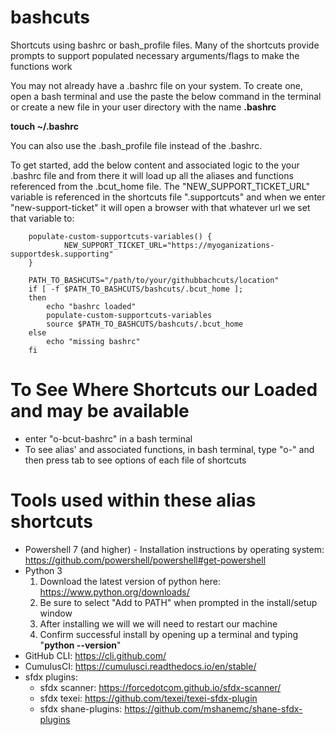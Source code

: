 # bashcuts
Shortcuts using bashrc or bash_profile files. Many of the shortcuts provide prompts to support populated necessary arguments/flags to make the functions work

You may not already have a .bashrc file on your system. To create one, open a bash terminal and use the paste the below command in the terminal or create a new file in your user directory with the name  **.bashrc**

**touch ~/.bashrc** 

You can also use the .bash_profile file instead of the .bashrc.

To get started, add the below content and associated logic to the your .bashrc file and from there it will load up all the aliases and functions referenced from the .bcut_home file. The "NEW_SUPPORT_TICKET_URL" variable is referenced in the shortcuts file ".supportcuts" and when we enter "new-support-ticket" it will open a browser with that whatever url we set that variable to:


		populate-custom-supportcuts-variables() {
	        	NEW_SUPPORT_TICKET_URL="https://myoganizations-supportdesk.supporting"
		}

		PATH_TO_BASHCUTS="/path/to/your/githubbachcuts/location"
		if [ -f $PATH_TO_BASHCUTS/bashcuts/.bcut_home ]; 
		then 
		    echo "bashrc loaded"
		    populate-custom-supportcuts-variables
		    source $PATH_TO_BASHCUTS/bashcuts/.bcut_home
		else
		    echo "missing bashrc"
		fi
		
# To See Where Shortcuts our Loaded and may be available
* enter "o-bcut-bashrc" in a bash terminal
* To see alias' and associated functions, in bash terminal, type "o-" and then press tab to see options of each file of shortcuts  

# Tools used within these alias shortcuts

* Powershell 7 (and higher) - Installation instructions by operating system: https://github.com/powershell/powershell#get-powershell
* Python 3
   1. Download the latest version of python here: https://www.python.org/downloads/ 
     1. Be sure to select "Add to PATH" when prompted in the install/setup window
   1. After installing we will we will need to restart our machine
   1. Confirm successful install by opening up a terminal and typing "**python --version**"
* GitHub CLI: https://cli.github.com/
* CumulusCI: https://cumulusci.readthedocs.io/en/stable/
* sfdx plugins:
  * sfdx scanner: https://forcedotcom.github.io/sfdx-scanner/
  * sfdx texei: https://github.com/texei/texei-sfdx-plugin
  * sfdx shane-plugins: https://github.com/mshanemc/shane-sfdx-plugins




